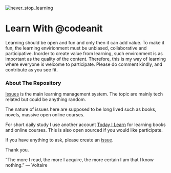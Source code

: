 ![never_stop_learning](https://user-images.githubusercontent.com/414141/106642281-3bfcba00-65b0-11eb-94e6-17b86d03d756.png)


# Learn With @codeanit

Learning should be open and fun and only then it can 
add value. To make it fun, the learning envirionment
must be unbiased, collaborative and participative. 
Inorder to create value from learning, such environment 
is as important as the quality of the content. Therefore,
this is my way of learning where everyone is welcome 
to participate. Please do comment kindly, and contribute
as you see fit.


### About The Repository
[Issues](https://github.com/learnwithanit/learnwithanit.github.io/issues) is the main learning management system. 
The topic are mainly tech related but could be anything 
random.

The nature of issues here are supposed to be long lived
such as books, novels, massive open online courses.

For short daily study I use another account [Today I Learn](https://github.com/codeanit/til/issues)
for learning books and online courses. This is also open
sourced if you would like participate.

If you have anything to ask, please create an [issue](https://github.com/codeanit/ama/issues).

Thank you.



“The more I read, the more I acquire, the more certain I am that I know nothing.”
― Voltaire


